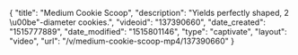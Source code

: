 {
    "title": "Medium Cookie Scoop",
    "description": "Yields perfectly shaped, 2 \u00be\"-diameter cookies.",
    "videoid": "137390660",
    "date_created": "1515777889",
    "date_modified": "1515801146",
    "type": "captivate",
    "layout": "video",
    "url": "\/v\/medium-cookie-scoop-mp4\/137390660"
}